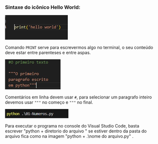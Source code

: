### Sintaxe do icônico Hello World:

![Hello World](https://github.com/elijhonathan/DocumentandoPython/blob/main/Arquivos/print-helloWorld.jpg)

Comando `PRINT` serve para escrevermos algo no terminal, o seu conteúdo deve estar entre parenteses e entre aspas.

![Comentando](https://github.com/elijhonathan/DocumentandoPython/blob/main/Arquivos/ComentandoTextoEoParagrafo.jpg)

Comentários em linha devem usar `#`, para selecionar um paragrafo inteiro devemos usar `"""` no começo e `"""` no final.

![Executar Console Visual Code](https://github.com/elijhonathan/DocumentandoPython/blob/main/Arquivos/ComoExecutarNoConsole.jpg)

Para executar o programa no console do Visual Studio Code, basta escrever "python + diretorio do arquivo " se estiver dentro da pasta do arquivo fica como na imagem "python + .\nome do arquivo.py" .


